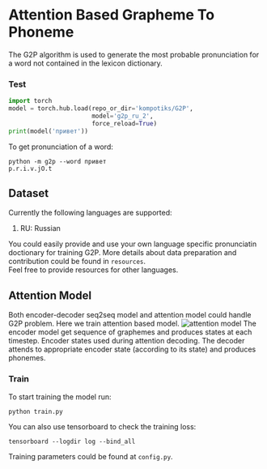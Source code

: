 # Attention Based Grapheme To Phoneme
The G2P algorithm is used to generate the most probable pronunciation for a word not contained in the lexicon dictionary.


### Test
```python
import torch
model = torch.hub.load(repo_or_dir='kompotiks/G2P', 
                       model='g2p_ru_2', 
                       force_reload=True)
print(model('привет'))
```
To get pronunciation of a word:
```
python -m g2p --word привет
p.r.i.v.jO.t
```


## Dataset
Currently the following languages are supported:
1. RU: Russian

You could easily provide and use your own language specific pronunciatin doctionary for training G2P.
More details about data preparation and contribution could be found in ```resources```.<br/>
Feel free to provide resources for other languages.



## Attention Model
Both encoder-decoder seq2seq model and attention model could handle G2P problem.
Here we train attention based model.
![attention model](attention/attention-bidi.jpg)
The encoder model get sequence of graphemes and produces states at each timestep.
Encoder states used during attention decoding.
The decoder attends to appropriate encoder state (according to its state) and produces phonemes.


### Train
To start training the model run:
```
python train.py
```
You can also use tensorboard to check the training loss:
```
tensorboard --logdir log --bind_all
```
Training parameters could be found at ```config.py```.

